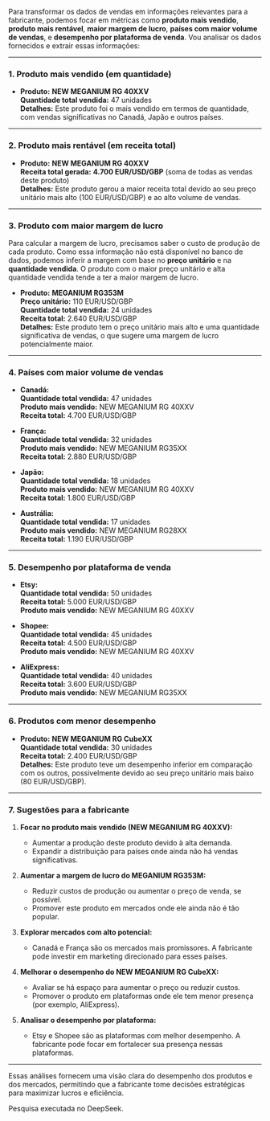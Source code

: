 Para transformar os dados de vendas em informações relevantes para a fabricante, podemos focar em métricas como **produto mais vendido**, **produto mais rentável**, **maior margem de lucro**, **países com maior volume de vendas**, e **desempenho por plataforma de venda**. Vou analisar os dados fornecidos e extrair essas informações:

---

### **1. Produto mais vendido (em quantidade)**
- **Produto:** **NEW MEGANIUM RG 40XXV**  
  **Quantidade total vendida:** 47 unidades  
  **Detalhes:** Este produto foi o mais vendido em termos de quantidade, com vendas significativas no Canadá, Japão e outros países.

---

### **2. Produto mais rentável (em receita total)**
- **Produto:** **NEW MEGANIUM RG 40XXV**  
  **Receita total gerada:** **4.700 EUR/USD/GBP** (soma de todas as vendas deste produto)  
  **Detalhes:** Este produto gerou a maior receita total devido ao seu preço unitário mais alto (100 EUR/USD/GBP) e ao alto volume de vendas.

---

### **3. Produto com maior margem de lucro**
Para calcular a margem de lucro, precisamos saber o custo de produção de cada produto. Como essa informação não está disponível no banco de dados, podemos inferir a margem com base no **preço unitário** e na **quantidade vendida**. O produto com o maior preço unitário e alta quantidade vendida tende a ter a maior margem de lucro.

- **Produto:** **MEGANIUM RG353M**  
  **Preço unitário:** 110 EUR/USD/GBP  
  **Quantidade total vendida:** 24 unidades  
  **Receita total:** 2.640 EUR/USD/GBP  
  **Detalhes:** Este produto tem o preço unitário mais alto e uma quantidade significativa de vendas, o que sugere uma margem de lucro potencialmente maior.

---

### **4. Países com maior volume de vendas**
- **Canadá:**  
  **Quantidade total vendida:** 47 unidades  
  **Produto mais vendido:** NEW MEGANIUM RG 40XXV  
  **Receita total:** 4.700 EUR/USD/GBP  

- **França:**  
  **Quantidade total vendida:** 32 unidades  
  **Produto mais vendido:** NEW MEGANIUM RG35XX  
  **Receita total:** 2.880 EUR/USD/GBP  

- **Japão:**  
  **Quantidade total vendida:** 18 unidades  
  **Produto mais vendido:** NEW MEGANIUM RG 40XXV  
  **Receita total:** 1.800 EUR/USD/GBP  

- **Austrália:**  
  **Quantidade total vendida:** 17 unidades  
  **Produto mais vendido:** NEW MEGANIUM RG28XX  
  **Receita total:** 1.190 EUR/USD/GBP  

---

### **5. Desempenho por plataforma de venda**
- **Etsy:**  
  **Quantidade total vendida:** 50 unidades  
  **Receita total:** 5.000 EUR/USD/GBP  
  **Produto mais vendido:** NEW MEGANIUM RG 40XXV  

- **Shopee:**  
  **Quantidade total vendida:** 45 unidades  
  **Receita total:** 4.500 EUR/USD/GBP  
  **Produto mais vendido:** NEW MEGANIUM RG 40XXV  

- **AliExpress:**  
  **Quantidade total vendida:** 40 unidades  
  **Receita total:** 3.600 EUR/USD/GBP  
  **Produto mais vendido:** NEW MEGANIUM RG35XX  

---

### **6. Produtos com menor desempenho**
- **Produto:** **NEW MEGANIUM RG CubeXX**  
  **Quantidade total vendida:** 30 unidades  
  **Receita total:** 2.400 EUR/USD/GBP  
  **Detalhes:** Este produto teve um desempenho inferior em comparação com os outros, possivelmente devido ao seu preço unitário mais baixo (80 EUR/USD/GBP).

---

### **7. Sugestões para a fabricante**
1. **Focar no produto mais vendido (NEW MEGANIUM RG 40XXV):**  
   - Aumentar a produção deste produto devido à alta demanda.
   - Expandir a distribuição para países onde ainda não há vendas significativas.

2. **Aumentar a margem de lucro do MEGANIUM RG353M:**  
   - Reduzir custos de produção ou aumentar o preço de venda, se possível.
   - Promover este produto em mercados onde ele ainda não é tão popular.

3. **Explorar mercados com alto potencial:**  
   - Canadá e França são os mercados mais promissores. A fabricante pode investir em marketing direcionado para esses países.

4. **Melhorar o desempenho do NEW MEGANIUM RG CubeXX:**  
   - Avaliar se há espaço para aumentar o preço ou reduzir custos.
   - Promover o produto em plataformas onde ele tem menor presença (por exemplo, AliExpress).

5. **Analisar o desempenho por plataforma:**  
   - Etsy e Shopee são as plataformas com melhor desempenho. A fabricante pode focar em fortalecer sua presença nessas plataformas.

---

Essas análises fornecem uma visão clara do desempenho dos produtos e dos mercados, permitindo que a fabricante tome decisões estratégicas para maximizar lucros e eficiência.

Pesquisa executada no DeepSeek.


